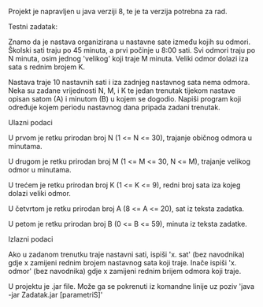 Projekt je napravljen u java verziji 8, te je ta verzija potrebna za rad.

Testni zadatak:

Znamo da je nastava organizirana u nastavne sate između kojih su odmori. Školski sati traju po 45 minuta, 
a prvi počinje u 8:00 sati. Svi odmori traju po N minuta, osim jednog 'velikog' koji traje M minuta. 
Veliki odmor dolazi iza sata s rednim brojem K.

Nastava traje 10 nastavnih sati i iza zadnjeg nastavnog sata nema odmora. 
Neka su zadane vrijednosti N, M, i K te jedan trenutak tijekom nastave opisan satom (A) i minutom (B) u kojem se dogodio. 
Napiši program koji određuje kojem periodu nastavnog dana pripada zadani trenutak.

 

Ulazni podaci

U prvom je retku prirodan broj N (1 <= N <= 30), trajanje običnog odmora u minutama.

U drugom je retku prirodan broj M (1 <= M <= 30, N <= M), trajanje velikog odmor u minutama.

U trećem je retku prirodan broj K (1 <= K <= 9), redni broj sata iza kojeg dolazi veliki odmor.

U četvrtom je retku prirodan broj A (8 <= A <= 20), sat iz teksta zadatka.

U petom je retku prirodan broj B (0 <= B <= 59), minuta iz teksta zadatke.


Izlazni podaci

Ako u zadanom trenutku traje nastavni sati, ispiši 'x. sat' (bez navodnika) gdje x zamijeni rednim brojem nastavnog sata koji traje. 
Inače ispiši 'x. odmor' (bez navodnika) gdje x zamijeni rednim brijem odmora koji traje.


U projektu je .jar file. Može ga se pokrenuti iz komandne linije uz poziv 'java -jar Zadatak.jar [parametriS]'